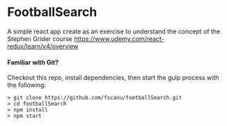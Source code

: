 # FootballSearch

A simple react app create as an exercise to understand the concept of the Stephen Grider course https://www.udemy.com/react-redux/learn/v4/overview

#### Familiar with Git?

Checkout this repo, install dependencies, then start the gulp process with the following:

```
> git clone https://github.com/fscanu/footballSearch.git
> cd footballSearch
> npm install
> npm start
```
